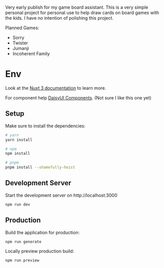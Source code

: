 Very early publish for my game board assistant. This is a very simple personal project for personal use to help draw cards on board games with the kids. I have no intention of polishing this project.

Planned Games:
- Sorry
- Twister
- Jumanji
- Incoherent Family

# Env

Look at the [Nuxt 3 documentation](https://nuxt.com/docs/getting-started/introduction) to learn more.

For component help [DaisyUI Components](https://daisyui.com/components/). (Not sure I like this one yet)

## Setup

Make sure to install the dependencies:

```bash
# yarn
yarn install

# npm
npm install

# pnpm
pnpm install --shamefully-hoist
```

## Development Server

Start the development server on http://localhost:3000

```bash
npm run dev
```

## Production

Build the application for production:

```bash
npm run generate
```

Locally preview production build:

```bash
npm run preview
```
